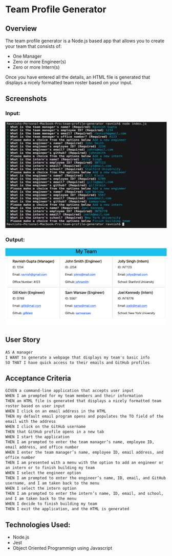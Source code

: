 # Team Profile Generator


## Overview
The team profile generator is a Node.js based app that allows you to create your team that consists of:
- One Manager
- Zero or more Engineer(s)
- Zero or more Intern(s)

Once you have entered all the details, an HTML file is generated that displays a nicely formatted team roster based on your input.

## Screenshots

### Input:
![Image](./images/input.png "Node input")

### Output:
![Image](./images/team-roster.png "Team Roster")

## User Story
```
AS A manager
I WANT to generate a webpage that displays my team's basic info
SO THAT I have quick access to their emails and GitHub profiles

```

## Acceptance Criteria
```
GIVEN a command-line application that accepts user input
WHEN I am prompted for my team members and their information
THEN an HTML file is generated that displays a nicely formatted team roster based on user input
WHEN I click on an email address in the HTML
THEN my default email program opens and populates the TO field of the email with the address
WHEN I click on the GitHub username
THEN that GitHub profile opens in a new tab
WHEN I start the application
THEN I am prompted to enter the team manager’s name, employee ID, email address, and office number
WHEN I enter the team manager’s name, employee ID, email address, and office number
THEN I am presented with a menu with the option to add an engineer or an intern or to finish building my team
WHEN I select the engineer option
THEN I am prompted to enter the engineer’s name, ID, email, and GitHub username, and I am taken back to the menu
WHEN I select the intern option
THEN I am prompted to enter the intern’s name, ID, email, and school, and I am taken back to the menu
WHEN I decide to finish building my team
THEN I exit the application, and the HTML is generated
```

## Technologies Used:
- Node.js
- Jest
- Object Oriented Programmign using Javascript